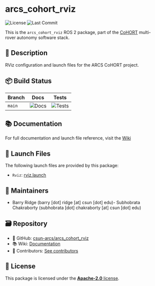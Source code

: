 # arcs_cohort_rviz

![License](https://img.shields.io/github/license/csun-arcs/arcs_cohort_rviz)
![Last Commit](https://img.shields.io/github/last-commit/csun-arcs/arcs_cohort_rviz)

This is the `arcs_cohort_rviz` ROS 2 package, part of the [CoHORT](https://github.com/csun-arcs/arcs_cohort) multi-rover autonomy software stack.

## 📝 Description

RViz configuration and launch files for the ARCS CoHORT project.

## 📦 Build Status

| Branch | Docs | Tests |
|--------|------|-------|
| `main` | ![Docs](https://github.com/csun-arcs/arcs_cohort_rviz/actions/workflows/generate-docs.yml/badge.svg?branch=main) | ![Tests](https://github.com/csun-arcs/arcs_cohort_rviz/actions/workflows/run-tests.yml/badge.svg?branch=main) |

## 📚 Documentation

For full documentation and launch file reference, visit the [Wiki](https://github.com/csun-arcs/arcs_cohort_rviz/wiki)

## 🚀 Launch Files

The following launch files are provided by this package:

- `Rviz`: [rviz.launch](https://github.com/csun-arcs/arcs_cohort_rviz/wiki/rviz.launch)

## 👥 Maintainers

- Barry Ridge (barry [dot] ridge [at] csun [dot] edu)- Subhobrata Chakraborty (subhobrata [dot] chakraborty [at] csun [dot] edu)
## 🗃️ Repository

- 📁 GitHub: [csun-arcs/arcs_cohort_rviz](https://github.com/csun-arcs/arcs_cohort_rviz)
- 📚 Wiki: [Documentation](https://github.com/csun-arcs/arcs_cohort_rviz/wiki)
- 👥 Contributors: [See contributors](https://github.com/csun-arcs/arcs_cohort_rviz/graphs/contributors)

## 📄 License

This package is licensed under the [**Apache-2.0** license](https://github.com/csun-arcs/arcs_cohort_rviz/blob/main/LICENSE).
